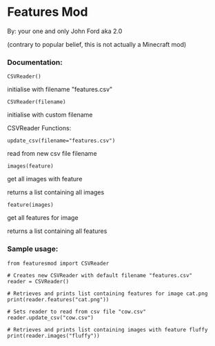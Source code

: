 # Features Mod
By: your one and only John Ford aka 2.0

(contrary to popular belief, this is not actually a Minecraft mod)

### Documentation:
`CSVReader()`

initialise with filename "features.csv"


`CSVReader(filename)`

initialise with custom filename


CSVReader Functions:

`update_csv(filename="features.csv")`

read from new csv file filename
	
	
`images(feature)`

get all images with feature
	
returns a list containing all images
	
	
`feature(images)`

get all features for image
	
returns a list containing all features


### Sample usage:
```
from featuresmod import CSVReader

# Creates new CSVReader with default filename "features.csv"
reader = CSVReader()

# Retrieves and prints list containing features for image cat.png
print(reader.features("cat.png"))

# Sets reader to read from csv file "cow.csv"
reader.update_csv("cow.csv")

# Retrieves and prints list containing images with feature fluffy
print(reader.images("fluffy"))
```
